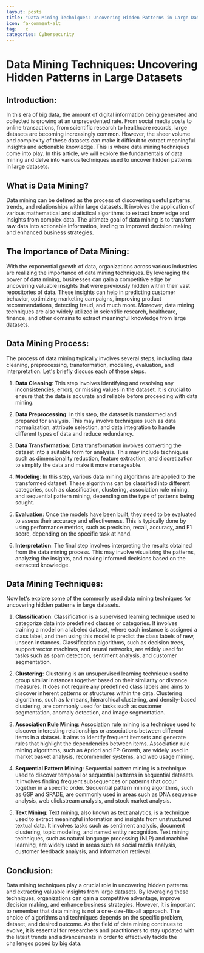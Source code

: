 ```yaml
---
layout: posts
title: "Data Mining Techniques: Uncovering Hidden Patterns in Large Datasets"
icon: fa-comment-alt
tag:   c  
categories: Cybersecurity
---
```



# Data Mining Techniques: Uncovering Hidden Patterns in Large Datasets

## Introduction:

In this era of big data, the amount of digital information being generated and collected is growing at an unprecedented rate. From social media posts to online transactions, from scientific research to healthcare records, large datasets are becoming increasingly common. However, the sheer volume and complexity of these datasets can make it difficult to extract meaningful insights and actionable knowledge. This is where data mining techniques come into play. In this article, we will explore the fundamentals of data mining and delve into various techniques used to uncover hidden patterns in large datasets.

## What is Data Mining?

Data mining can be defined as the process of discovering useful patterns, trends, and relationships within large datasets. It involves the application of various mathematical and statistical algorithms to extract knowledge and insights from complex data. The ultimate goal of data mining is to transform raw data into actionable information, leading to improved decision making and enhanced business strategies.

## The Importance of Data Mining:

With the exponential growth of data, organizations across various industries are realizing the importance of data mining techniques. By leveraging the power of data mining, businesses can gain a competitive edge by uncovering valuable insights that were previously hidden within their vast repositories of data. These insights can help in predicting customer behavior, optimizing marketing campaigns, improving product recommendations, detecting fraud, and much more. Moreover, data mining techniques are also widely utilized in scientific research, healthcare, finance, and other domains to extract meaningful knowledge from large datasets.

## Data Mining Process:

The process of data mining typically involves several steps, including data cleaning, preprocessing, transformation, modeling, evaluation, and interpretation. Let's briefly discuss each of these steps.

1. **Data Cleaning**: This step involves identifying and resolving any inconsistencies, errors, or missing values in the dataset. It is crucial to ensure that the data is accurate and reliable before proceeding with data mining.

2. **Data Preprocessing**: In this step, the dataset is transformed and prepared for analysis. This may involve techniques such as data normalization, attribute selection, and data integration to handle different types of data and reduce redundancy.

3. **Data Transformation**: Data transformation involves converting the dataset into a suitable form for analysis. This may include techniques such as dimensionality reduction, feature extraction, and discretization to simplify the data and make it more manageable.

4. **Modeling**: In this step, various data mining algorithms are applied to the transformed dataset. These algorithms can be classified into different categories, such as classification, clustering, association rule mining, and sequential pattern mining, depending on the type of patterns being sought.

5. **Evaluation**: Once the models have been built, they need to be evaluated to assess their accuracy and effectiveness. This is typically done by using performance metrics, such as precision, recall, accuracy, and F1 score, depending on the specific task at hand.

6. **Interpretation**: The final step involves interpreting the results obtained from the data mining process. This may involve visualizing the patterns, analyzing the insights, and making informed decisions based on the extracted knowledge.

## Data Mining Techniques:

Now let's explore some of the commonly used data mining techniques for uncovering hidden patterns in large datasets.

1. **Classification**: Classification is a supervised learning technique used to categorize data into predefined classes or categories. It involves training a model on a labeled dataset, where each instance is assigned a class label, and then using this model to predict the class labels of new, unseen instances. Classification algorithms, such as decision trees, support vector machines, and neural networks, are widely used for tasks such as spam detection, sentiment analysis, and customer segmentation.

2. **Clustering**: Clustering is an unsupervised learning technique used to group similar instances together based on their similarity or distance measures. It does not require any predefined class labels and aims to discover inherent patterns or structures within the data. Clustering algorithms, such as k-means, hierarchical clustering, and density-based clustering, are commonly used for tasks such as customer segmentation, anomaly detection, and image segmentation.

3. **Association Rule Mining**: Association rule mining is a technique used to discover interesting relationships or associations between different items in a dataset. It aims to identify frequent itemsets and generate rules that highlight the dependencies between items. Association rule mining algorithms, such as Apriori and FP-Growth, are widely used in market basket analysis, recommender systems, and web usage mining.

4. **Sequential Pattern Mining**: Sequential pattern mining is a technique used to discover temporal or sequential patterns in sequential datasets. It involves finding frequent subsequences or patterns that occur together in a specific order. Sequential pattern mining algorithms, such as GSP and SPADE, are commonly used in areas such as DNA sequence analysis, web clickstream analysis, and stock market analysis.

5. **Text Mining**: Text mining, also known as text analytics, is a technique used to extract meaningful information and insights from unstructured textual data. It involves tasks such as sentiment analysis, document clustering, topic modeling, and named entity recognition. Text mining techniques, such as natural language processing (NLP) and machine learning, are widely used in areas such as social media analysis, customer feedback analysis, and information retrieval.

## Conclusion:

Data mining techniques play a crucial role in uncovering hidden patterns and extracting valuable insights from large datasets. By leveraging these techniques, organizations can gain a competitive advantage, improve decision making, and enhance business strategies. However, it is important to remember that data mining is not a one-size-fits-all approach. The choice of algorithms and techniques depends on the specific problem, dataset, and desired outcome. As the field of data mining continues to evolve, it is essential for researchers and practitioners to stay updated with the latest trends and advancements in order to effectively tackle the challenges posed by big data.